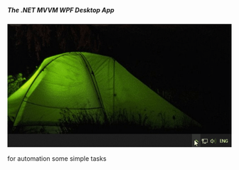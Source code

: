 <h5>The .NET MVVM WPF Desktop App</h5>
<img src="https://github.com/storm-sergey/admin-helper/blob/main/demo.gif" />
<p>for automation some simple tasks</p>
